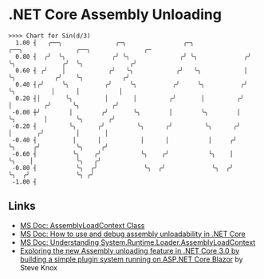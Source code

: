 # .NET Core Assembly Unloading

```text
>>>> Chart for Sin(d/3)
  1.00 ┤   ╭──╮               ╭─╮                ╭─╮               ╭──╮               ╭──╮               ╭─
  0.80 ┤  ╭╯  ╰╮             ╭╯ ╰╮              ╭╯ ╰╮             ╭╯  ╰╮             ╭╯  ╰╮             ╭╯
  0.60 ┤ ╭╯    │            ╭╯   ╰╮            ╭╯   ╰╮            │    ╰╮           ╭╯    ╰╮           ╭╯
  0.40 ┤╭╯     ╰╮          ╭╯     ╰╮          ╭╯     ╰╮          ╭╯     ╰╮          │      │           │
  0.20 ┤│       ╰╮         │       │         ╭╯       │         ╭╯       │         ╭╯      ╰╮         ╭╯
 -0.00 ┼╯        │        ╭╯       ╰╮        │        ╰╮        │        ╰╮        │        ╰╮       ╭╯
 -0.20 ┤         ╰╮      ╭╯         ╰╮      ╭╯         ╰╮      ╭╯         │       ╭╯         │       │
 -0.40 ┤          │      │           │      │           │     ╭╯          ╰╮     ╭╯          ╰╮     ╭╯
 -0.60 ┤          ╰╮    ╭╯           ╰╮    ╭╯           ╰╮    │            ╰╮    │            ╰╮   ╭╯
 -0.80 ┤           ╰╮  ╭╯             ╰╮  ╭╯             ╰╮  ╭╯             ╰╮  ╭╯             ╰╮ ╭╯
 -1.00 ┤
```

## Links

- [MS Doc: AssemblyLoadContext Class](https://docs.microsoft.com/en-us/dotnet/api/system.runtime.loader.assemblyloadcontext)
- [MS Doc: How to use and debug assembly unloadability in .NET Core](https://docs.microsoft.com/en-us/dotnet/standard/assembly/unloadability)
- [MS Doc: Understanding System.Runtime.Loader.AssemblyLoadContext](https://docs.microsoft.com/en-us/dotnet/core/dependency-loading/understanding-assemblyloadcontext)
- [Exploring the new Assembly unloading feature in .NET Core 3.0 by building a simple plugin system running on ASP.NET Core Blazor](https://stevenknox.net/exploring-assembly-unloading-in-net-core-3-0-by-building-a-simple-plugin-architecture/) by Steve Knox
